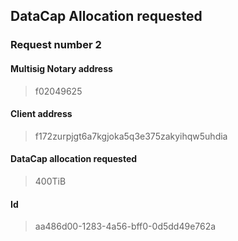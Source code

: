## DataCap Allocation requested

### Request number 2
#### Multisig Notary address
> f02049625

#### Client address
> f172zurpjgt6a7kgjoka5q3e375zakyihqw5uhdia

#### DataCap allocation requested
> 400TiB

#### Id
> aa486d00-1283-4a56-bff0-0d5dd49e762a